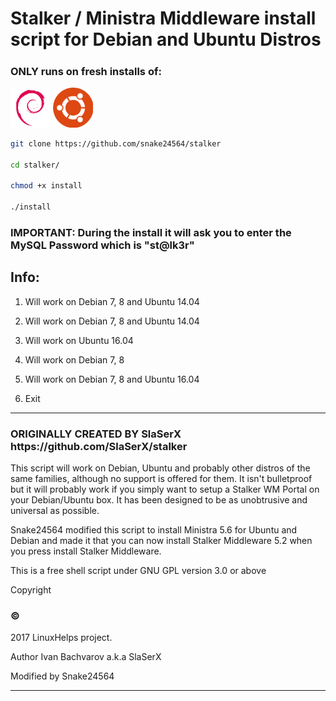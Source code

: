 <h1><b>Stalker / Ministra Middleware install script for Debian and Ubuntu Distros</b></h1>

##### <h3> ONLY runs on fresh installs of: </h3>
[![Debian](https://raw.githubusercontent.com/slaserx/icons/master/64x64/debian.png)](https://www.debian.org)
[![Ubuntu](https://raw.githubusercontent.com/slaserx/icons/master/64x64/ubuntu.png)](https://www.ubuntu.com)

```sh
git clone https://github.com/snake24564/stalker

cd stalker/

chmod +x install

./install
```
<h3><b>IMPORTANT: During the install it will ask you to enter the MySQL Password which is "st@lk3r"</b></h3>

<h2><b>Info:</b></h2>

1) Will work on Debian 7, 8 and Ubuntu 14.04

2) Will work on Debian 7, 8 and Ubuntu 14.04

3) Will work on Ubuntu 16.04

4) Will work on Debian 7, 8

5) Will work on Debian 7, 8 and Ubuntu 16.04

6) Exit

<hr>
<h3><b>ORIGINALLY CREATED BY SlaSerX https://github.com/SlaSerX/stalker</b></h3>

This script will work on Debian, Ubuntu and probably other distros
of the same families, although no support is offered for them. It isn't
bulletproof but it will probably work if you simply want to setup a Stalker WM Portal on
your Debian/Ubuntu box. It has been designed to be as unobtrusive and
universal as possible.

Snake24564 modified this script to install Ministra 5.6 for Ubuntu and Debian and made it that you can now install Stalker Middleware 5.2 when you press install Stalker Middleware.

This is a free shell script under GNU GPL version 3.0 or above

Copyright <h3>©</h3> 2017 LinuxHelps project.

Author Ivan Bachvarov a.k.a SlaSerX

Modified by Snake24564
<hr>
